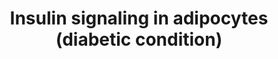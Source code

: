 ---
annotations:
- id: DOID:9351
  parent: disease of metabolism
  type: Disease Ontology
  value: diabetes mellitus
- id: PW:0000143
  parent: regulatory pathway
  type: Pathway Ontology
  value: insulin signaling pathway
- id: CL:0000136
  parent: native cell
  type: Cell Type Ontology
  value: fat cell
authors:
- Anwesha
- Khanspers
- AMTan
- Egonw
- Eweitz
citedin:
- link: PMC9015122
  title: Understanding signaling and metabolic paths using semantified and harmonized
    information about biological interactions (2022)
- link: PMC7925531
  title: Identification of candidate genes and pathways in retinopathy of prematurity
    by whole exome sequencing of preterm infants enriched in phenotypic extremes (2021)
description: The paper describes insulin signaling in human adipocytes under normal
  and diabetic states using mathematical models based on experimental data. This model
  corresponds to insulin signaling under diabetic condition. Insulin signaling under
  normal condition is represented in WP3634. The model has been converted to GPML
  using the PathSBML plugin from PathVisio, importing the model BIOMD0000000449 from
  the BioModels Database directly. The layout has been improved manually.
last-edited: 2021-05-09
ndex: 5eb5b11a-8b67-11eb-9e72-0ac135e8bacf
organisms:
- Homo sapiens
redirect_from:
- /index.php/Pathway:WP3635
- /instance/WP3635
- /instance/WP3635_rr116600
revision: r116600
schema-jsonld:
- '@context': https://schema.org/
  '@id': https://wikipathways.github.io/pathways/WP3635.html
  '@type': Dataset
  creator:
    '@type': Organization
    name: WikiPathways
  description: The paper describes insulin signaling in human adipocytes under normal
    and diabetic states using mathematical models based on experimental data. This
    model corresponds to insulin signaling under diabetic condition. Insulin signaling
    under normal condition is represented in WP3634. The model has been converted
    to GPML using the PathSBML plugin from PathVisio, importing the model BIOMD0000000449
    from the BioModels Database directly. The layout has been improved manually.
  keywords:
  - AS160
  - AS160p
  - GLUT4
  - GLUT4m
  - IR
  - IRS1
  - IRS1307
  - IRS1p
  - IRS1p307
  - IRi
  - IRins
  - IRip
  - IRp
  - PKB
  - PKB308p
  - PKB308p473p
  - PKB473p
  - S6
  - S6K
  - S6Kp
  - S6p
  - X
  - Xp
  - mTORC1
  - mTORC1a
  - mTORC2
  - mTORC2a
  license: CC0
  name: Insulin signaling in adipocytes (diabetic condition)
seo: CreativeWork
title: Insulin signaling in adipocytes (diabetic condition)
wpid: WP3635
---